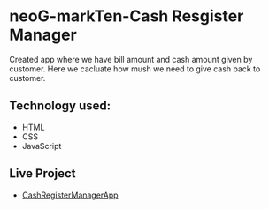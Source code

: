 # neoG-markTen-Cash Resgister Manager

Created app where we have bill amount and cash amount given by customer. Here we cacluate how mush we need to give cash back to customer.

## Technology used:
* HTML
* CSS
* JavaScript

## Live Project

* [CashRegisterManagerApp]()